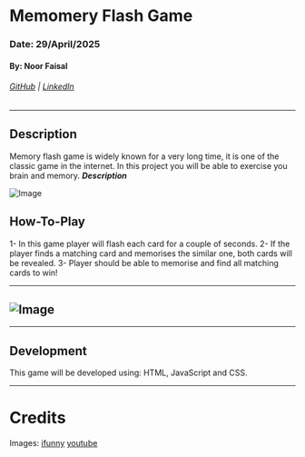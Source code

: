 # Memomery Flash Game

### Date: 29/April/2025

#### By: Noor Faisal

###### [GitHub](https://github.com/noor96faisal) | [LinkedIn](https://www.linkedin.com/in/noor-faisal-98a27a35b/)

---
## **Description**
Memory flash game is widely known for a very long time, it is one of the classic game in the internet. In this project you will be able to exercise you brain and memory.
**_Description_**

![Image](https://img.ifunny.co/images/187112dcf9fd29f37ec480cf64915b11af3cfc5a1a9e5dc2fc634fa621b77069_1.jpg)

## How-To-Play
1- In this game player will flash each card for a couple of seconds.
2- If the player finds a matching card and memorises the similar one, both cards will be revealed.
3- Player should be able to memorise and find all matching cards to win! 

---

![Image](https://i.ytimg.com/vi/_XYO_Q2eIrg/maxresdefault.jpg
)
---

---
## Development
This game will be developed using: HTML, JavaScript and CSS.

---
# Credits

Images: [ifunny](https://ifunny.co/picture/dutch-has-a-plan-dutch-has-a-plan-chapter-chapter-1bo33JZf8)
[youtube](https://www.youtube.com/watch?v=_XYO_Q2eIrg)






















